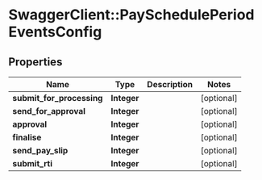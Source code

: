 # SwaggerClient::PaySchedulePeriodEventsConfig

## Properties
Name | Type | Description | Notes
------------ | ------------- | ------------- | -------------
**submit_for_processing** | **Integer** |  | [optional] 
**send_for_approval** | **Integer** |  | [optional] 
**approval** | **Integer** |  | [optional] 
**finalise** | **Integer** |  | [optional] 
**send_pay_slip** | **Integer** |  | [optional] 
**submit_rti** | **Integer** |  | [optional] 


